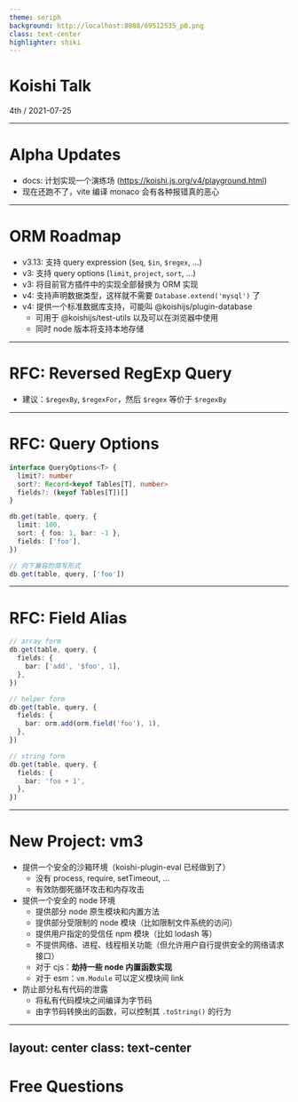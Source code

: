 ```yaml
---
theme: seriph
background: http://localhost:8888/69512535_p0.png
class: text-center
highlighter: shiki
---
```


# Koishi Talk

<div class="opacity-80">
4th / 2021-07-25
</div>

---

# Alpha Updates

- docs: 计划实现一个演练场 (https://koishi.js.org/v4/playground.html)
- 现在还跑不了，vite 编译 monaco 会有各种报错真的恶心

---

# ORM Roadmap

- v3.13: 支持 query expression (`$eq`, `$in`, `$regex`, ...)
- v3: 支持 query options (`limit`, `project`, `sort`, ...)
- v3: 将目前官方插件中的实现全部替换为 ORM 实现
- v4: 支持声明数据类型，这样就不需要 `Database.extend('mysql')` 了
- v4: 提供一个标准数据库支持，可能叫 @koishijs/plugin-database
  - 可用于 @koishijs/test-utils 以及可以在浏览器中使用
  - 同时 node 版本将支持本地存储

---

# RFC: Reversed RegExp Query

- 建议：`$regexBy`, `$regexFor`，然后 `$regex` 等价于 `$regexBy`

---

# RFC: Query Options

```ts
interface QueryOptions<T> {
  limit?: number
  sort?: Record<keyof Tables[T], number>
  fields?: (keyof Tables[T])[]
}
```

```ts
db.get(table, query, {
  limit: 100,
  sort: { foo: 1, bar: -1 },
  fields: ['foo'],
})

// 向下兼容的简写形式
db.get(table, query, ['foo'])
```

---

# RFC: Field Alias

```ts
// array form
db.get(table, query, {
  fields: {
    bar: ['add', '$foo', 1],
  },
})

// helper form
db.get(table, query, {
  fields: {
    bar: orm.add(orm.field('foo'), 1),
  },
})

// string form
db.get(table, query, {
  fields: {
    bar: 'foo + 1',
  },
})
```

---

# New Project: vm3

- 提供一个安全的沙箱环境（koishi-plugin-eval 已经做到了）
  - 没有 process, require, setTimeout, ...
  - 有效防御死循环攻击和内存攻击
- 提供一个安全的 node 环境
  - 提供部分 node 原生模块和内置方法
  - 提供部分受限制的 node 模块（比如限制文件系统的访问）
  - 提供用户指定的受信任 npm 模块（比如 lodash 等）
  - 不提供网络、进程、线程相关功能（但允许用户自行提供安全的网络请求接口）
  - 对于 cjs：**劫持一些 node 内置函数实现**
  - 对于 esm：`vm.Module` 可以定义模块间 link
- 防止部分私有代码的泄露
  - 将私有代码模块之间编译为字节码
  - 由字节码转换出的函数，可以控制其 `.toString()` 的行为

---
layout: center
class: text-center
---

# Free Questions
